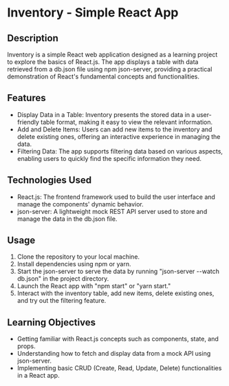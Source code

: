 # Inventory - Simple React App

## Description
Inventory is a simple React web application designed as a learning project to explore the basics of React.js. The app displays a table with data retrieved from a db.json file using npm json-server, providing a practical demonstration of React's fundamental concepts and functionalities.

## Features
- Display Data in a Table: Inventory presents the stored data in a user-friendly table format, making it easy to view the relevant information.
- Add and Delete Items: Users can add new items to the inventory and delete existing ones, offering an interactive experience in managing the data.
- Filtering Data: The app supports filtering data based on various aspects, enabling users to quickly find the specific information they need.

## Technologies Used
- React.js: The frontend framework used to build the user interface and manage the components' dynamic behavior.
- json-server: A lightweight mock REST API server used to store and manage the data in the db.json file.

## Usage
1. Clone the repository to your local machine.
2. Install dependencies using npm or yarn.
3. Start the json-server to serve the data by running "json-server --watch db.json" in the project directory.
4. Launch the React app with "npm start" or "yarn start."
5. Interact with the inventory table, add new items, delete existing ones, and try out the filtering feature.

## Learning Objectives
- Getting familiar with React.js concepts such as components, state, and props.
- Understanding how to fetch and display data from a mock API using json-server.
- Implementing basic CRUD (Create, Read, Update, Delete) functionalities in a React app.
